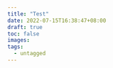 ```yaml
---
title: "Test"
date: 2022-07-15T16:38:47+08:00
draft: true
toc: false
images:
tags:
  - untagged
---
```



